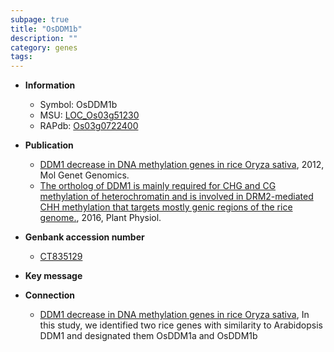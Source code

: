 ```yaml
---
subpage: true
title: "OsDDM1b"
description: ""
category: genes
tags: 
---
```


* **Information**  
    + Symbol: OsDDM1b  
    + MSU: [LOC_Os03g51230](http://rice.plantbiology.msu.edu/cgi-bin/ORF_infopage.cgi?orf=LOC_Os03g51230)  
    + RAPdb: [Os03g0722400](http://rapdb.dna.affrc.go.jp/viewer/gbrowse_details/irgsp1?name=Os03g0722400)  

* **Publication**  
    + [DDM1 decrease in DNA methylation genes in rice Oryza sativa](http://www.ncbi.nlm.nih.gov/pubmed?term=DDM1+decrease+in+DNA+methylation+genes+in+rice+Oryza+sativa%5BTitle%5D), 2012, Mol Genet Genomics.
    + [The ortholog of DDM1 is mainly required for CHG and CG methylation of heterochromatin and is involved in DRM2-mediated CHH methylation that targets mostly genic regions of the rice genome.](http://www.ncbi.nlm.nih.gov/pubmed?term=The+ortholog+of+DDM1+is+mainly+required+for+CHG+and+CG+methylation+of+heterochromatin+and+is+involved+in+DRM2-mediated+CHH+methylation+that+targets+mostly+genic+regions+of+the+rice+genome.%5BTitle%5D), 2016, Plant Physiol.

* **Genbank accession number**  
    + [CT835129](http://www.ncbi.nlm.nih.gov/nuccore/CT835129)

* **Key message**  

* **Connection**  
    + [DDM1 decrease in DNA methylation genes in rice Oryza sativa](http://www.ncbi.nlm.nih.gov/pubmed?term=DDM1+decrease+in+DNA+methylation+genes+in+rice+Oryza+sativa%5BTitle%5D), In this study, we identified two rice genes with similarity to Arabidopsis DDM1 and designated them OsDDM1a and OsDDM1b



